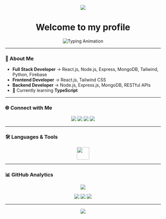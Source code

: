 <!-- Top Waving Banner -->
<p align="center">
  <img src="https://capsule-render.vercel.app/api?type=waving&height=140&text=Rayulu%20Mukku&fontAlign=50&fontAlignY=30&color=0:8E2DE2,100:4A00E0&fontColor=ffffff&animation=fadeIn" />
</p>

<!-- Headline without typing effect -->
<h1 align="center">Welcome to my profile</h1>

<!-- Roles with typing effect -->
<p align="center">
  <img src="https://readme-typing-svg.herokuapp.com?font=Orbitron&weight=800&size=28&duration=2200&pause=1000&color=00FF9D&center=true&vCenter=true&width=800&lines=Frontend+Developer;Backend+Developer;Full+Stack+DEVELOPER" alt="Typing Animation"/>
</p>

---

### 🌌 About Me
- **Full Stack Developer** → React.js, Node.js, Express, MongoDB, Tailwind, Python, Firebase  
- **Frontend Developer** → React.js, Tailwind CSS  
- **Backend Developer** → Node.js, Express.js, MongoDB, RESTful APIs  
- 🌱 Currently learning **TypeScript**

---

### 🌐 Connect with Me
<p align="center">
  <a href="https://www.linkedin.com/in/rayulu-mukku/" target="_blank"><img src="https://img.shields.io/badge/LinkedIn-0A66C2?logo=linkedin&logoColor=white" /></a>
  <a href="https://x.com/rayulu_" target="_blank"><img src="https://img.shields.io/badge/Twitter-111?logo=x&logoColor=white" /></a>
  <a href="https://instagram.com/rayulu_7" target="_blank"><img src="https://img.shields.io/badge/Instagram-E4405F?logo=instagram&logoColor=white" /></a>
  <a href="mailto:dasaradharam109@gmail.com"><img src="https://img.shields.io/badge/Gmail-D14836?logo=gmail&logoColor=white" /></a>
</p>

---

### 🛠️ Languages & Tools  
<p align="center">
  <img src="https://skillicons.dev/icons?i=js,react,nodejs,express,ts,html,css,tailwind,python,mongodb,postgres,sqlite,docker,git,linux,figma,firebase,postman" height="40" />
</p>

---

### 📊 GitHub Analytics




<p align="center">
  <img src="https://github-readme-stats.vercel.app/api/top-langs/?username=rayulu7&layout=compact&langs_count=8&theme=radical&hide=jupyter%20notebook" />
</p>




<p align="center">
  <img src="https://img.shields.io/badge/Total%20Stars-0-444" />
  <img src="https://img.shields.io/badge/Total%20Commits-177-444" />
  <img src="https://img.shields.io/badge/Total%20Issues-1-444" />
</p>

---

<!-- Bottom Waving Banner -->
<p align="center">
  <img src="https://capsule-render.vercel.app/api?type=waving&height=120&section=footer&color=0:4A00E0,100:8E2DE0" />
</p>
